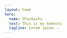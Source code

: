```yaml
---
layout: home
hero:
  name: Zhazhazhu
  text: This is my moments
  tagline: Lorem ipsum...
---
```


<script setup>
import Home from '/@theme/components/Home.vue'
</script>

<Home />
